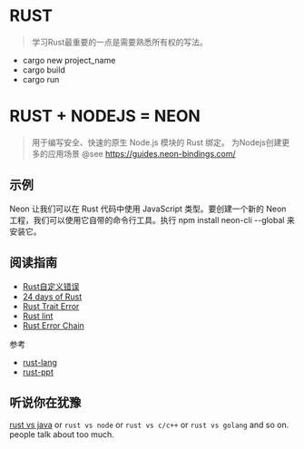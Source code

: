 # RUST
> 学习Rust最重要的一点是需要熟悉所有权的写法。
- cargo new project_name
- cargo build
- cargo run

# RUST + NODEJS = NEON

> 用于编写安全、快速的原生 Node.js 模块的 Rust 绑定。
为Nodejs创建更多的应用场景
@see https://guides.neon-bindings.com/
## 示例
Neon 让我们可以在 Rust 代码中使用 JavaScript 类型。要创建一个新的 Neon 工程，我们可以使用它自带的命令行工具。执行 npm install neon-cli --global 来安装它。

## 阅读指南

- [Rust自定义错误](https://boats.gitlab.io/blog/post/2017-11-16-announcing-failure/)
- [24 days of Rust](http://siciarz.net/)
- [Rust Trait Error](https://doc.rust-lang.org/std/error/trait.Error.html)
- [Rust lint](https://github.com/rust-lang-nursery/rust-clippy)
- [Rust Error Chain](https://github.com/rust-lang-nursery/error-chain)

参考
- [rust-lang](https://blog.rust-lang.org/2015/05/11/traits.html)
- [rust-ppt](http://miami-acm.github.io/rust-tutorial/#/the-rust-programming-language)

## 听说你在犹豫
[rust vs java](https://www.oschina.net/translate/comparing-rust-and-java) or `rust vs node` or `rust vs c/c++` or `rust vs golang` and so on.
people talk about too much.